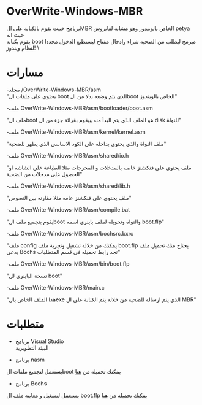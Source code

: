 # OverWrite-Windows-MBR
برنامج خبيث يقوم بالكتابة على الMBR الخاص بالويندوز وهو مشابه لفايروس petya حيث انه \
يقوم بكتابة boot مبرمج ليطلب من الضحيه شراء وادخال مفتاح ليستطيع الدخول مجددا لنظام ويندوز!
\
# مسارات

-مجلد /OverWrite-Windows-MBR/asm
\
"يحتوي على ملفات ال boot الذي يتم وضعه بدلا من الboot الخاص بالويندوز"

-ملف OverWrite-Windows-MBR/asm/bootloader/boot.asm

"ملف الboot هو الملف الذي يتم البدأ منه ويقوم بقرائة جزء من ال disk للنواة"

-ملف OverWrite-Windows-MBR/asm/kernel/kernel.asm

"ملف النواة والذي يحتوي بداخله على الكود الاساسي الذي يظهر للضحية"

-ملف OverWrite-Windows-MBR/asm/shared/io.h

"ملف يحتوي على فنكشنز خاصه بالمدخلات و المخرجات مثلا الطباعة على الشاشه او الحصول على مدخلات من الضحية"

-ملف OverWrite-Windows-MBR/asm/shared/lib.h

"ملف يحتوي على فنكشنز عامه مثلا مقارنه بين النصوص"

-ملف OverWrite-Windows-MBR/asm/compile.bat

"يقوم بتجميع ملف الboot والنواه وتحويله لملف باينري اسمه boot.flp"

-ملف OverWrite-Windows-MBR/asm/bochsrc.bxrc

"ملف config يمكنك من خلاله تشغيل وتجربة ملف boot.flp يحتاج منك تحميل ملف يدعى Bochs تجد رابط تحميله في قسم المتطلبات"

-ملف OverWrite-Windows-MBR/asm/bin/boot.flp

"نسخة الباينري لل boot"

-ملف OverWrite-Windows-MBR/main.c

"هذا الملف الخاص بالexe الذي يتم ارساله للضحيه من خلاله يتم الكتابة على ال MBR"

# متطلبات

- برنامج Visual Studio
\
البيئة التطويرية

- برنامج nasm 

يستعمل لتجميع ملفات الboot يمكنك تحميله من <a href="https://www.nasm.us/pub/nasm/releasebuilds/?C=M;O=D">هنا</a>

- برنامج Bochs

يستعمل لتشغيل و معاينة ملف ال boot.flp يمكنك تحميله من <a href="https://sourceforge.net/projects/bochs/">هنا</a>
